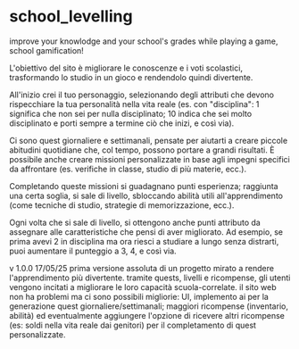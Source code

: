 # school_levelling
improve your knowlodge and your school's grades while playing a game, school gamification!

L'obiettivo del sito è migliorare le conoscenze e i voti scolastici, trasformando lo studio in un gioco e rendendolo quindi divertente.

All'inizio crei il tuo personaggio, selezionando degli attributi che devono rispecchiare la tua personalità nella vita reale (es. con "disciplina": 1 significa che non sei per nulla disciplinato; 10 indica che sei molto disciplinato e porti sempre a termine ciò che inizi, e così via).

Ci sono quest giornaliere e settimanali, pensate per aiutarti a creare piccole abitudini quotidiane che, col tempo, possono portare a grandi risultati. È possibile anche creare missioni personalizzate in base agli impegni specifici da affrontare (es. verifiche in classe, studio di più materie, ecc.).

Completando queste missioni si guadagnano punti esperienza; raggiunta una certa soglia, si sale di livello, sbloccando abilità utili all'apprendimento (come tecniche di studio, strategie di memorizzazione, ecc.).

Ogni volta che si sale di livello, si ottengono anche punti attributo da assegnare alle caratteristiche che pensi di aver migliorato. Ad esempio, se prima avevi 2 in disciplina ma ora riesci a studiare a lungo senza distrarti, puoi aumentare il punteggio a 3, 4, e così via.

v 1.0.0 17/05/25
prima versione assoluta di un progetto mirato a rendere l'apprendimento più divertente.
tramite quests, livelli e ricompense, gli utenti vengono incitati a migliorare le loro capacità scuola-correlate. 
il sito web non ha problemi ma ci sono possibili migliorie: UI, implemento ai per la generazione quest giornaliere/settimanali; maggiori ricompense (inventario, abilità) ed eventualmente aggiungere l'opzione di ricevere altri ricompense (es: soldi nella vita reale dai genitori) per il completamento di quest personalizzate.
